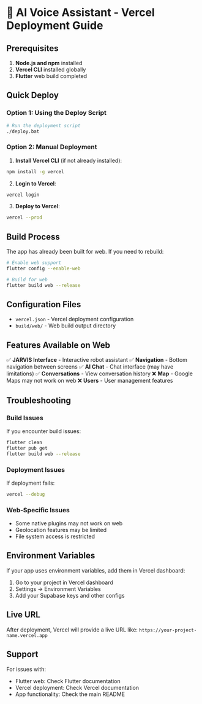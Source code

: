 # 🚀 AI Voice Assistant - Vercel Deployment Guide

## Prerequisites

1. **Node.js and npm** installed
2. **Vercel CLI** installed globally
3. **Flutter** web build completed

## Quick Deploy

### Option 1: Using the Deploy Script
```bash
# Run the deployment script
./deploy.bat
```

### Option 2: Manual Deployment

1. **Install Vercel CLI** (if not already installed):
```bash
npm install -g vercel
```

2. **Login to Vercel**:
```bash
vercel login
```

3. **Deploy to Vercel**:
```bash
vercel --prod
```

## Build Process

The app has already been built for web. If you need to rebuild:

```bash
# Enable web support
flutter config --enable-web

# Build for web
flutter build web --release
```

## Configuration Files

- `vercel.json` - Vercel deployment configuration
- `build/web/` - Web build output directory

## Features Available on Web

✅ **JARVIS Interface** - Interactive robot assistant
✅ **Navigation** - Bottom navigation between screens
✅ **AI Chat** - Chat interface (may have limitations)
✅ **Conversations** - View conversation history
❌ **Map** - Google Maps may not work on web
❌ **Users** - User management features

## Troubleshooting

### Build Issues
If you encounter build issues:
```bash
flutter clean
flutter pub get
flutter build web --release
```

### Deployment Issues
If deployment fails:
```bash
vercel --debug
```

### Web-Specific Issues
- Some native plugins may not work on web
- Geolocation features may be limited
- File system access is restricted

## Environment Variables

If your app uses environment variables, add them in Vercel dashboard:
1. Go to your project in Vercel dashboard
2. Settings → Environment Variables
3. Add your Supabase keys and other configs

## Live URL

After deployment, Vercel will provide a live URL like:
`https://your-project-name.vercel.app`

## Support

For issues with:
- Flutter web: Check Flutter documentation
- Vercel deployment: Check Vercel documentation
- App functionality: Check the main README
